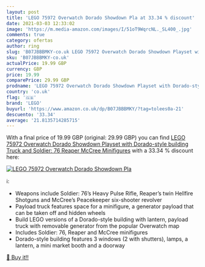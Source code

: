 ```yaml
---
layout: post
title: 'LEGO 75972 Overwatch Dorado Showdown Pla at 33.34 % discount'
date: 2021-03-03 12:33:02
image: 'https://m.media-amazon.com/images/I/51oT9WqrcNL._SL400_.jpg'
comments: true
category: ofertas
author: ring
slug: 'B07JBBBMKY-co.uk LEGO 75972 Overwatch Dorado Showdown Playset with...'
sku: 'B07JBBBMKY-co.uk'
actualPrice: 19.99 GBP
currency: GBP
price: 19.99
comparePrice: 29.99 GBP
prodname: 'LEGO 75972 Overwatch Dorado Showdown Playset with Dorado-style building  Truck and Soldier: 76  Reaper  McCree Minifigures'
country: 'co.uk'
flag: '🇬🇧'
brand: 'LEGO'
buyurl: 'https://www.amazon.co.uk/dp/B07JBBBMKY/?tag=tolees0a-21'
descuento: '33.34'
average: '21.8135714285715'
---
```


With a final price of 19.99 GBP (original: 29.99 GBP) you can find [LEGO 75972 Overwatch Dorado Showdown Playset with Dorado-style building  Truck and Soldier: 76  Reaper  McCree Minifigures](https://www.amazon.co.uk/dp/B07JBBBMKY/?tag=tolees0a-21) with a  33.34 % discount here:

[![LEGO 75972 Overwatch Dorado Showdown Pla](https://m.media-amazon.com/images/I/51oT9WqrcNL._SL400_.jpg)](https://www.amazon.co.uk/dp/B07JBBBMKY/?tag=tolees0a-21)

ℹ️:

- Weapons include Soldier: 76’s Heavy Pulse Rifle, Reaper’s twin Hellfire Shotguns and McCree’s Peacekeeper six-shooter revolver
- Payload truck features space for a minifigure, a generator payload that can be taken off and hidden wheels
- Build LEGO versions of a Dorado-style building with lantern, payload truck with removable generator from the popular Overwatch map
- Includes Soldier: 76, Reaper and McCree minifigures
- Dorado-style building features 3 windows (2 with shutters), lamps, a lantern, a mini market booth and a doorway

[🛒 Buy it!!](https://www.amazon.co.uk/dp/B07JBBBMKY/?tag=tolees0a-21)
